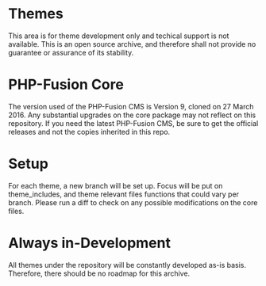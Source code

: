 # Themes
This area is for theme development only and techical support is not available. This is an open source archive, and therefore shall not provide no guarantee or assurance of its stability. 

PHP-Fusion Core
=================
The version used of the PHP-Fusion CMS is Version 9, cloned on 27 March 2016. Any substantial upgrades on the core package may not reflect on this repository. If you need the latest PHP-Fusion CMS, be sure to get the official releases and not the copies inherited in this repo.

Setup
=======
For each theme, a new branch will be set up. Focus will be put on theme_includes, and theme relevant files functions that could vary per branch. Please run a diff to check on any possible modifications on the core files.

Always in-Development
=========================
All themes under the repository will be constantly developed as-is basis. Therefore, there should be no roadmap for this archive.
